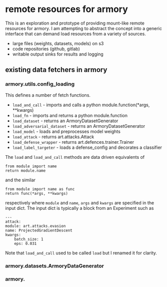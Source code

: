 # remote resources for armory

This is an exploration and prototype of providing mount-like remote resources for
armory. I am attempting to abstract the concept into a generic interface that can demand
load resources from a variety of sources.

  - large files (weights, datasets, models) on s3
  - code repositories (github, gitlab)
  - writable output sinks for results and logging

## existing data fetchers in armory

### armory.utils.config_loading

This defines a number of fetch functions.

  - `load_and_call` - imports and calls a python module.function(*args, **kwargs)
  - `load_fn` - imports and returns a python module.function
  - `load_dataset` - returns an ArmoryDatasetGenerator
  - `load_adversarial_dataset` - returns an ArmoryDatasetGenerator
  - `load_model` - loads and preprocesses model weights
  - `load_attack` - returns art.attacks.Attack
  - `load_defense_wrapper` - returns art.defences.trainer.Trainer
  - `load_label_targeter` - loads a defense_config and decorates a classifier

The `load` and `load_and_call` methods are data driven equivalents of

    from module import name
    return module.name

and the similar

    from module import name as func
    return func(*args, **kwargs)

respectively where `module` and `name`, `args` and `kwargs` are specified
in the input dict. The input dict is typically a block from an Experiment
such as

    ---
    attack:
    module: art.attacks.evasion
    name: ProjectedGradientDescent
    kwargs:
        batch_size: 1
        eps: 0.031

Note that `load_and_call` used to be called `load` but I renamed it for clarity.

### armory.datasets.ArmoryDataGenerator
### armory.
